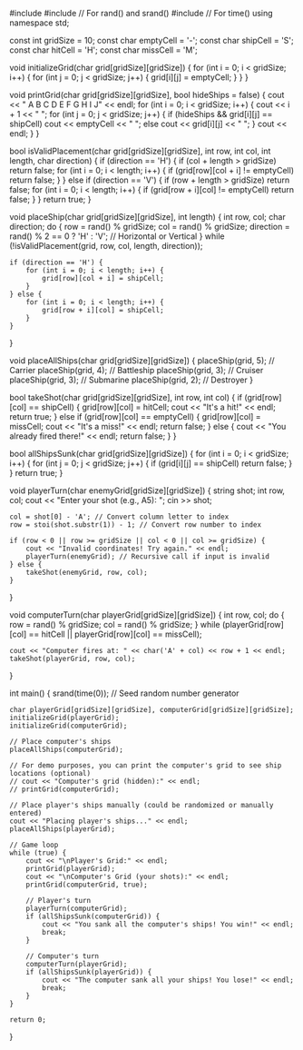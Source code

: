 #include <iostream>
#include <cstdlib>  // For rand() and srand()
#include <ctime>    // For time()
using namespace std;

const int gridSize = 10;
const char emptyCell = '-';
const char shipCell = 'S';
const char hitCell = 'H';
const char missCell = 'M';

void initializeGrid(char grid[gridSize][gridSize]) {
    for (int i = 0; i < gridSize; i++) {
        for (int j = 0; j < gridSize; j++) {
            grid[i][j] = emptyCell;
        }
    }
}

void printGrid(char grid[gridSize][gridSize], bool hideShips = false) {
    cout << "  A B C D E F G H I J" << endl;
    for (int i = 0; i < gridSize; i++) {
        cout << i + 1 << " ";
        for (int j = 0; j < gridSize; j++) {
            if (hideShips && grid[i][j] == shipCell)
                cout << emptyCell << " ";
            else
                cout << grid[i][j] << " ";
        }
        cout << endl;
    }
}

bool isValidPlacement(char grid[gridSize][gridSize], int row, int col, int length, char direction) {
    if (direction == 'H') {
        if (col + length > gridSize) return false;
        for (int i = 0; i < length; i++) {
            if (grid[row][col + i] != emptyCell) return false;
        }
    } else if (direction == 'V') {
        if (row + length > gridSize) return false;
        for (int i = 0; i < length; i++) {
            if (grid[row + i][col] != emptyCell) return false;
        }
    }
    return true;
}

void placeShip(char grid[gridSize][gridSize], int length) {
    int row, col;
    char direction;
    do {
        row = rand() % gridSize;
        col = rand() % gridSize;
        direction = rand() % 2 == 0 ? 'H' : 'V'; // Horizontal or Vertical
    } while (!isValidPlacement(grid, row, col, length, direction));

    if (direction == 'H') {
        for (int i = 0; i < length; i++) {
            grid[row][col + i] = shipCell;
        }
    } else {
        for (int i = 0; i < length; i++) {
            grid[row + i][col] = shipCell;
        }
    }
}

void placeAllShips(char grid[gridSize][gridSize]) {
    placeShip(grid, 5); // Carrier
    placeShip(grid, 4); // Battleship
    placeShip(grid, 3); // Cruiser
    placeShip(grid, 3); // Submarine
    placeShip(grid, 2); // Destroyer
}

bool takeShot(char grid[gridSize][gridSize], int row, int col) {
    if (grid[row][col] == shipCell) {
        grid[row][col] = hitCell;
        cout << "It's a hit!" << endl;
        return true;
    } else if (grid[row][col] == emptyCell) {
        grid[row][col] = missCell;
        cout << "It's a miss!" << endl;
        return false;
    } else {
        cout << "You already fired there!" << endl;
        return false;
    }
}

bool allShipsSunk(char grid[gridSize][gridSize]) {
    for (int i = 0; i < gridSize; i++) {
        for (int j = 0; j < gridSize; j++) {
            if (grid[i][j] == shipCell) return false;
        }
    }
    return true;
}

void playerTurn(char enemyGrid[gridSize][gridSize]) {
    string shot;
    int row, col;
    cout << "Enter your shot (e.g., A5): ";
    cin >> shot;

    col = shot[0] - 'A'; // Convert column letter to index
    row = stoi(shot.substr(1)) - 1; // Convert row number to index

    if (row < 0 || row >= gridSize || col < 0 || col >= gridSize) {
        cout << "Invalid coordinates! Try again." << endl;
        playerTurn(enemyGrid); // Recursive call if input is invalid
    } else {
        takeShot(enemyGrid, row, col);
    }
}

void computerTurn(char playerGrid[gridSize][gridSize]) {
    int row, col;
    do {
        row = rand() % gridSize;
        col = rand() % gridSize;
    } while (playerGrid[row][col] == hitCell || playerGrid[row][col] == missCell);
    
    cout << "Computer fires at: " << char('A' + col) << row + 1 << endl;
    takeShot(playerGrid, row, col);
}

int main() {
    srand(time(0));  // Seed random number generator
    
    char playerGrid[gridSize][gridSize], computerGrid[gridSize][gridSize];
    initializeGrid(playerGrid);
    initializeGrid(computerGrid);

    // Place computer's ships
    placeAllShips(computerGrid);
    
    // For demo purposes, you can print the computer's grid to see ship locations (optional)
    // cout << "Computer's grid (hidden):" << endl;
    // printGrid(computerGrid);

    // Place player's ships manually (could be randomized or manually entered)
    cout << "Placing player's ships..." << endl;
    placeAllShips(playerGrid);

    // Game loop
    while (true) {
        cout << "\nPlayer's Grid:" << endl;
        printGrid(playerGrid);
        cout << "\nComputer's Grid (your shots):" << endl;
        printGrid(computerGrid, true);

        // Player's turn
        playerTurn(computerGrid);
        if (allShipsSunk(computerGrid)) {
            cout << "You sank all the computer's ships! You win!" << endl;
            break;
        }

        // Computer's turn
        computerTurn(playerGrid);
        if (allShipsSunk(playerGrid)) {
            cout << "The computer sank all your ships! You lose!" << endl;
            break;
        }
    }

    return 0;
}
